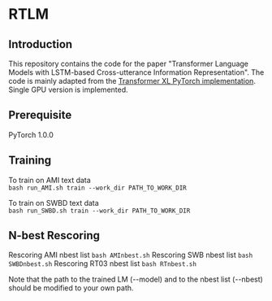 # RTLM
## Introduction

This repository contains the code for the paper "Transformer Language Models with LSTM-based Cross-utterance Information Representation". The code is mainly adapted from the [Transformer XL PyTorch implementation](https://github.com/kimiyoung/transformer-xl.git). Single GPU version is implemented.

## Prerequisite
PyTorch 1.0.0

## Training
To train on AMI text data<br>
`bash run_AMI.sh train --work_dir PATH_TO_WORK_DIR`

To train on SWBD text data<br>
`bash run_SWBD.sh train --work_dir PATH_TO_WORK_DIR`

## N-best Rescoring
Rescoring AMI nbest list
`bash AMInbest.sh`
Rescoring SWB nbest list
`bash SWBDnbest.sh`
Rescoring RT03 nbest list
`bash RTnbest.sh`

Note that the path to the trained LM (--model) and to the nbest list (--nbest) should be modified to your own path.
